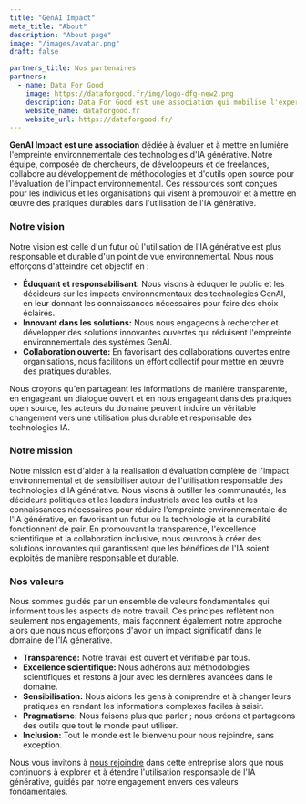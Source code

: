 ```yaml
---
title: "GenAI Impact"
meta_title: "About"
description: "About page"
image: "/images/avatar.png"
draft: false

partners_title: Nos partenaires
partners:
  - name: Data For Good
    image: https://dataforgood.fr/img/logo-dfg-new2.png
    description: Data For Good est une association qui mobilise l'expertise de juniors et de professionnels de l'IT pour soutenir des projets à impact social et environnemental. Le projet GenAI Impact a été initialement lancé lors de leur 12ème saison en 2024, et nous continuons de collaborer étroitement.
    website_name: dataforgood.fr
    website_url: https://dataforgood.fr/ 
---
```



**GenAI Impact est une association** dédiée à évaluer et à mettre en lumière l'empreinte environnementale des technologies d'IA générative. Notre équipe, composée de chercheurs, de développeurs et de freelances, collabore au développement de méthodologies et d'outils open source pour l'évaluation de l'impact environnemental. Ces ressources sont conçues pour les individus et les organisations qui visent à promouvoir et à mettre en œuvre des pratiques durables dans l'utilisation de l'IA générative.


### Notre vision

Notre vision est celle d'un futur où l'utilisation de l'IA générative est plus responsable et durable d'un point de vue environnemental. Nous nous efforçons d'atteindre cet objectif en :

- **Éduquant et responsabilisant:** Nous visons à éduquer le public et les décideurs sur les impacts environnementaux des technologies GenAI, en leur donnant les connaissances nécessaires pour faire des choix éclairés.
- **Innovant dans les solutions:** Nous nous engageons à rechercher et développer des solutions innovantes ouvertes qui réduisent l'empreinte environnementale des systèmes GenAI.
- **Collaboration ouverte:** En favorisant des collaborations ouvertes entre organisations, nous facilitons un effort collectif pour mettre en œuvre des pratiques durables.

Nous croyons qu'en partageant les informations de manière transparente, en engageant un dialogue ouvert et en nous engageant dans des pratiques open source, les acteurs du domaine peuvent induire un véritable changement vers une utilisation plus durable et responsable des technologies IA.


### Notre mission

Notre mission est d'aider à la réalisation d'évaluation complète de l'impact environnemental et de sensibiliser autour de l'utilisation responsable des technologies d'IA générative. Nous visons à outiller les communautés, les décideurs politiques et les leaders industriels avec les outils et les connaissances nécessaires pour réduire l'empreinte environnementale de l'IA générative, en favorisant un futur où la technologie et la durabilité fonctionnent de pair. En promouvant la transparence, l'excellence scientifique et la collaboration inclusive, nous œuvrons à créer des solutions innovantes qui garantissent que les bénéfices de l'IA soient exploités de manière responsable et durable.


### Nos valeurs

Nous sommes guidés par un ensemble de valeurs fondamentales qui informent tous les aspects de notre travail. Ces principes reflètent non seulement nos engagements, mais façonnent également notre approche alors que nous nous efforçons d'avoir un impact significatif dans le domaine de l'IA générative.

- **Transparence:** Notre travail est ouvert et vérifiable par tous.
- **Excellence scientifique:** Nous adhérons aux méthodologies scientifiques et restons à jour avec les dernières avancées dans le domaine.
- **Sensibilisation:** Nous aidons les gens à comprendre et à changer leurs pratiques en rendant les informations complexes faciles à saisir.
- **Pragmatisme:** Nous faisons plus que parler ; nous créons et partageons des outils que tout le monde peut utiliser.
- **Inclusion:** Tout le monde est le bienvenu pour nous rejoindre, sans exception.

Nous vous invitons à [nous rejoindre](../contact) dans cette entreprise alors que nous continuons à explorer et à étendre l'utilisation responsable de l'IA générative, guidés par notre engagement envers ces valeurs fondamentales.
